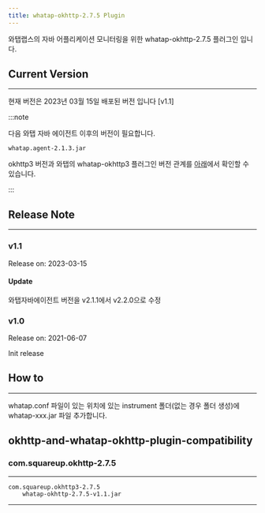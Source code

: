 ```yaml
---
title: whatap-okhttp-2.7.5 Plugin
---
```


와탭랩스의 자바 어플리케이션 모니터링을 위한 whatap-okhttp-2.7.5 플러그인 입니다.

## Current Version

---

현재 버전은 2023년 03월 15일 배포된 버전 입니다 [v1.1]

:::note

다음 와탭 자바 에이전트 이후의 버전이 필요합니다.

```
whatap.agent-2.1.3.jar
```

okhttp3 버전과 와탭의 whatap-okhttp3 플러그인 버전 관계를 [아래](#okhttp3-and-whatap-okhttp3-plugin-compatibility)에서 확인할 수 있습니다.

:::

## Release Note

---

### v1.1

Release on: 2023-03-15

#### Update

와탭자바에이전트 버전을 v2.1.1에서 v2.2.0으로 수정

### v1.0

Release on: 2021-06-07

Init release

## How to

---

whatap.conf 파일이 있는 위치에 있는 instrument 폴더(없는 경우 폴더 생성)에 whatap-xxx.jar 파일 추가합니다.

## okhttp-and-whatap-okhttp-plugin-compatibility

### com.squareup.okhttp-2.7.5

---
    com.squareup.okhttp3-2.7.5
        whatap-okhttp-2.7.5-v1.1.jar
---

